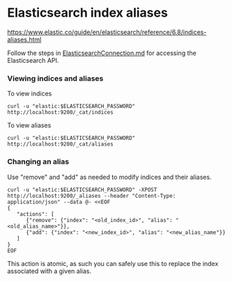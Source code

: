 # Elasticsearch index aliases

https://www.elastic.co/guide/en/elasticsearch/reference/6.8/indices-aliases.html

Follow the steps in [ElasticsearchConnection.md](./ElasticsearchConnection.md) for accessing the Elasticsearch API.

### Viewing indices and aliases

To view indices

```
curl -u "elastic:$ELASTICSEARCH_PASSWORD" http://localhost:9200/_cat/indices
```

To view aliases

```
curl -u "elastic:$ELASTICSEARCH_PASSWORD" http://localhost:9200/_cat/aliases
```

### Changing an alias

Use "remove" and "add" as needed to modify indices and their aliases.

```
curl -u "elastic:$ELASTICSEARCH_PASSWORD" -XPOST http://localhost:9200/_aliases --header "Content-Type: application/json" --data @- <<EOF
{
   "actions": [
      {"remove": {"index": "<old_index_id>", "alias": "<old_alias_name>"}},
      {"add": {"index": "<new_index_id>", "alias": "<new_alias_name"}}
   ]
}
EOF
```

This action is atomic, as such you can safely use this to replace the index associated with a given alias.
